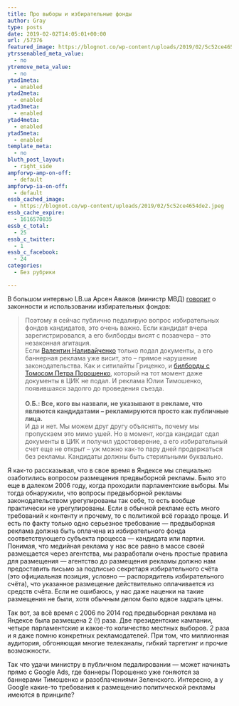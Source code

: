 ```yaml
---
title: Про выборы и избирательные фонды
author: Gray
type: posts
date: 2019-02-02T14:05:01+00:00
url: /57376
featured_image: https://blognot.co/wp-content/uploads/2019/02/5c52ce4654de2.jpeg
ytrssenabled_meta_value:
  - no
ytremove_meta_value:
  - no
ytad1meta:
  - enabled
ytad2meta:
  - enabled
ytad3meta:
  - enabled
ytad4meta:
  - enabled
ytad5meta:
  - enabled
template_meta:
  - no
bluth_post_layout:
  - right_side
ampforwp-amp-on-off:
  - default
ampforwp-ia-on-off:
  - default
essb_cached_image:
  - https://blognot.co/wp-content/uploads/2019/02/5c52ce4654de2.jpeg
essb_cache_expire:
  - 1616570835
essb_c_total:
  - 25
essb_c_twitter:
  - 1
essb_c_facebook:
  - 24
categories:
  - Без рубрики

---
```








В большом интервью LB.ua Арсен Аваков (министр МВД) [говорит][1] о законности и использовании избирательных фондов:

<blockquote class="wp-block-quote">
  <p>
    Поэтому я сейчас публично педалирую вопрос избирательных фондов кандидатов, это очень важно. Если кандидат вчера зарегистрировался, а его билборды висят с позавчера – это незаконная агитация.<br />Если <a href="https://lb.ua/file/person/103_nalivaychenko_valentin.html">Валентин Наливайченко</a> только подал документы, а его баннерная реклама уже висит, это – прямое нарушение законодательства. Как и ситилайты Гриценко, и <a href="https://lb.ua/news/2019/01/31/418515_epifaniy_kogda_poroshenko.html">билборды с Томосом Петра Порошенко</a>, который на тот момент даже документы в ЦИК не подал. И реклама Юлии Тимошенко, появившаяся задолго до проведения съезда.<br /><br /><strong>О.Б.: Все, кого вы назвали, не указывают в рекламе, что являются кандидатами – рекламируются просто как публичные лица.</strong><br />И да и нет. Мы можем друг другу объяснять, почему мы пропускаем это мимо ушей. Но в момент, когда кандидат сдал документы в ЦИК и получил удостоверение, а его избирательный счет еще не открыт – уж можно как-то пару дней продержаться без рекламы. Кандидаты должны быть стерильными буквально.
  </p>
  
  <p>
  </p>
</blockquote>

Я как-то рассказывал, что в свое время в Яндексе мы специально озаботились вопросом размещения предвыборной рекламы. Было это еще в далеком 2006 году, когда проходили парламентские выборы. Мы тогда обнаружили, что вопросы предвыборной рекламы законодательством урегулированы так себе, то есть вообще практически не урегулированы. Если в обычной рекламе есть много требований к контенту и прочему, то с политикой всё гораздо проще. И есть по факту только одно серьезное требование — предвыборная реклама должна быть оплачена из избирательного фонда соответствующего субъекта процесса — кандидата или партии. Понимая, что медийная реклама у нас все равно в массе своей размещается через агентства, мы разработали очень простые правила для размещения — агентство до размещения рекламы должно нам предоставить письмо за подписью секретаря избирательного счёта (это официальная позиция, условно — распорядитель избирательного счёта), что указанное размещение действительно оплачивается из средств счёта. Если не ошибаюсь, у нас даже наценки на такие размещения не были, хотя обычным делом было вдвое задрать цены.

Так вот, за всё время с 2006 по 2014 год предвыборная реклама на Яндексе была размещена 2 (!) раза. Две президентские кампании, четыре парламентские и какое-то количество местных выборов. 2 раза и я даже помню конкретных рекламодателей. При том, что миллионная аудитория, обгоняющая многие телеканалы, гибкий таргетинг и прочие возможности.

Так что удачи министру в публичном педалировании — может начинать прямо с Google Ads, где баннеры Порошенко уже гоняются за баннерами Тимошенко и разоблачениями Зеленского. Интересно, а у Google какие-то требования к размещению политической рекламы имеются в принципе?

 [1]: https://lb.ua/news/2019/02/01/418628_arsen_avakov_mne_nelzya_predlozhit.html
